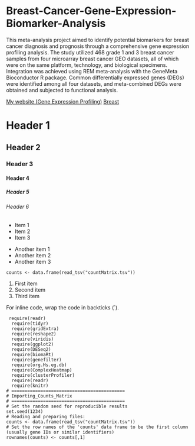 # Breast-Cancer-Gene-Expression-Biomarker-Analysis
This meta-analysis project aimed to identify potential biomarkers for breast cancer diagnosis and prognosis through a comprehensive gene expression profiling analysis. The study utilized 468 grade 1 and 3 breast cancer samples from four microarray breast cancer GEO datasets, all of which were on the same platform, technology, and biological specimens. Integration was achieved using REM meta-analysis with the GeneMeta Bioconductor R package. Common differentially expressed genes (DEGs) were identified among all four datasets, and meta-combined DEGs were obtained and subjected to functional analysis.

[My website (Gene Expression Profiling)](https://mohammadrezamohajeri.github.io/Breast-Cancer-Gene-Expression-Biomarker-Analysis/index.html)
[Breast](https://mohammadrezamohajeri.github.io/Breast-Cancer-Gene-Expression-Biomarker-Analysis/index.html)

# Header 1
## Header 2
### Header 3
#### Header 4
##### Header 5
###### Header 6

* Item 1
* Item 2
* Item 3

- Another item 1
- Another item 2
- Another item 3

`counts <- data.frame(read_tsv("countMatrix.tsv"))`

1. First item
2. Second item
3. Third item

For inline code, wrap the code in backticks (`). 


```
 require(readr)
  require(tidyr)
  require(gridExtra)
  require(reshape2)
  require(viridis)
  require(ggplot2)
  require(DESeq2)
  require(biomaRt)
  require(genefilter)
  require(org.Hs.eg.db)
  require(ComplexHeatmap)
  require(clusterProfiler)
  require(readr)
  require(knitr)
# ===========================================
# Importing_Counts_Matrix
# ===========================================
# Set the random seed for reproducible results
set.seed(1234)
# Reading and preparing files:
counts <- data.frame(read_tsv("countMatrix.tsv"))
# Set the row names of the 'counts' data frame to be the first column (usually gene IDs or similar identifiers)
rownames(counts) <- counts[,1]
``` 






